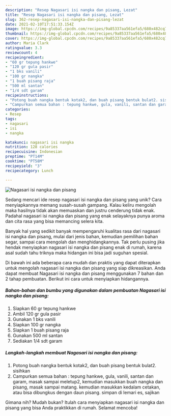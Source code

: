```yaml
---
description: "Resep Nagasari isi nangka dan pisang, Lezat"
title: "Resep Nagasari isi nangka dan pisang, Lezat"
slug: 362-resep-nagasari-isi-nangka-dan-pisang-lezat
date: 2021-02-10T17:51:33.154Z
image: https://img-global.cpcdn.com/recipes/9a85337aa561efa5/680x482cq70/nagasari-isi-nangka-dan-pisang-foto-resep-utama.jpg
thumbnail: https://img-global.cpcdn.com/recipes/9a85337aa561efa5/680x482cq70/nagasari-isi-nangka-dan-pisang-foto-resep-utama.jpg
cover: https://img-global.cpcdn.com/recipes/9a85337aa561efa5/680x482cq70/nagasari-isi-nangka-dan-pisang-foto-resep-utama.jpg
author: Maria Clark
ratingvalue: 3.3
reviewcount: 4
recipeingredient:
- "60 gr tepung hankwe"
- "120 gr gula pasir"
- "1 bks vanili"
- "100 gr nangka"
- "1 buah pisang raja"
- "500 ml santan"
- "1/4 sdt garam"
recipeinstructions:
- "Potong buah nangka bentuk kotak2, dan buah pisang bentuk bulat2. sisihkan"
- "Campurkan semua bahan : tepung hankwe, gula, vanili, santan dan garam, masak sampai meletup2, kemudian masukkan buah nangka dan pisang, masak sampai matang. kemudian masukkan kedalam cetakan, atau bisa dibungkus dengan daun pisang. simpan di lemari es, sajikan"
categories:
- Resep
tags:
- nagasari
- isi
- nangka

katakunci: nagasari isi nangka 
nutrition: 128 calories
recipecuisine: Indonesian
preptime: "PT14M"
cooktime: "PT58M"
recipeyield: "3"
recipecategory: Lunch

---
```



![Nagasari isi nangka dan pisang](https://img-global.cpcdn.com/recipes/9a85337aa561efa5/680x482cq70/nagasari-isi-nangka-dan-pisang-foto-resep-utama.jpg)

Sedang mencari ide resep nagasari isi nangka dan pisang yang unik? Cara menyiapkannya memang susah-susah gampang. Kalau keliru mengolah maka hasilnya tidak akan memuaskan dan justru cenderung tidak enak. Padahal nagasari isi nangka dan pisang yang enak selayaknya punya aroma dan cita rasa yang bisa memancing selera kita.

Banyak hal yang sedikit banyak mempengaruhi kualitas rasa dari nagasari isi nangka dan pisang, mulai dari jenis bahan, kemudian pemilihan bahan segar, sampai cara mengolah dan menghidangkannya. Tak perlu pusing jika hendak menyiapkan nagasari isi nangka dan pisang enak di rumah, karena asal sudah tahu triknya maka hidangan ini bisa jadi suguhan spesial.




Di bawah ini ada beberapa cara mudah dan praktis yang dapat diterapkan untuk mengolah nagasari isi nangka dan pisang yang siap dikreasikan. Anda dapat membuat Nagasari isi nangka dan pisang menggunakan 7 bahan dan 2 tahap pembuatan. Berikut ini cara untuk menyiapkan hidangannya.

<!--inarticleads1-->

##### Bahan-bahan dan bumbu yang digunakan dalam pembuatan Nagasari isi nangka dan pisang:

1. Siapkan 60 gr tepung hankwe
1. Ambil 120 gr gula pasir
1. Gunakan 1 bks vanili
1. Siapkan 100 gr nangka
1. Siapkan 1 buah pisang raja
1. Gunakan 500 ml santan
1. Sediakan 1/4 sdt garam




<!--inarticleads2-->

##### Langkah-langkah membuat Nagasari isi nangka dan pisang:

1. Potong buah nangka bentuk kotak2, dan buah pisang bentuk bulat2. sisihkan
1. Campurkan semua bahan : tepung hankwe, gula, vanili, santan dan garam, masak sampai meletup2, kemudian masukkan buah nangka dan pisang, masak sampai matang. kemudian masukkan kedalam cetakan, atau bisa dibungkus dengan daun pisang. simpan di lemari es, sajikan




Gimana nih? Mudah bukan? Itulah cara menyiapkan nagasari isi nangka dan pisang yang bisa Anda praktikkan di rumah. Selamat mencoba!
